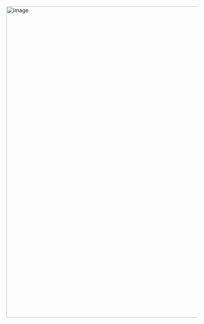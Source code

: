<img width="1859" height="818" alt="image" src="https://github.com/user-attachments/assets/44209fc1-7861-4a1d-8044-f17e4aee74a7" />
